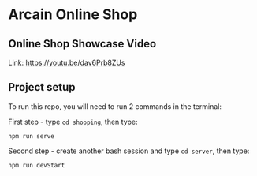 # Arcain Online Shop

## Online Shop Showcase Video
Link: https://youtu.be/dav6Prb8ZUs


## Project setup
To run this repo, you will need to run 2 commands in the terminal:

First step - type `cd shopping`, then type:
```
npm run serve
```

Second step - create another bash session and type `cd server`, then type:
```
npm run devStart
```


